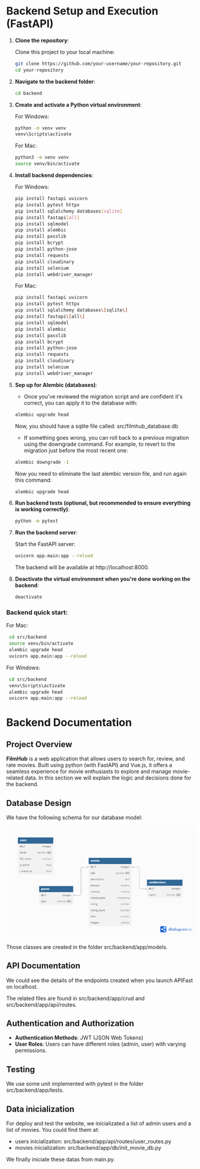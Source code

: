# **Backend Setup and Execution (FastAPI)**

1. **Clone the repository**:

   Clone this project to your local machine:

   ```bash
   git clone https://github.com/your-username/your-repository.git
   cd your-repository
   ```
2. **Navigate to the backend folder**:

   ```bash
   cd backend
   ````
3. **Create and activate a Python virtual environment**:

   For Windows:

   ```bash
   python -m venv venv
   venv\Scripts\activate 
   ```

   For Mac:

   ```bash
   python3 -m venv venv
   source venv/bin/activate 
   ```
4. **Install backend dependencies**:

   For Windows:

   ```bash
   pip install fastapi uvicorn
   pip install pytest httpx
   pip install sqlalchemy databases[sqlite]
   pip install fastapi[all]
   pip install sqlmodel
   pip install alembic
   pip install passlib
   pip install bcrypt
   pip install python-jose
   pip install requests
   pip install cloudinary
   pip install selenium
   pip install webdriver_manager
   ```

   For Mac:

   ```bash
   pip install fastapi uvicorn
   pip install pytest httpx
   pip install sqlalchemy databases\[sqlite\]
   pip install fastapi\[all\]
   pip install sqlmodel
   pip install alembic
   pip install passlib
   pip install bcrypt
   pip install python-jose
   pip install requests
   pip install cloudinary
   pip install selenium
   pip install webdriver_manager
   ```
5. **Sep up for Alembic (databases)**:

   - Once you've reviewed the migration script and are confident it's correct, you can apply it to the database with:

   ```bash
   alembic upgrade head
   ```

   Now, you should have a sqlite file called: src/filmhub_database.db

   - If something goes wrong, you can roll back to a previous migration using the downgrade command. For example, to revert to the migration just before the most recent one:

   ```bash
   alembic downgrade -1
   ```

   Now you need to eliminate the last alembic version file, and run again this command:

   ```bash
   alembic upgrade head
   ```
6. **Run backend tests (optional, but recommended to ensure everything is working correctly)**:

   ```bash
   python -m pytest
   ```
7. **Run the backend server**:

   Start the FastAPI server:

   ```bash
   uvicorn app.main:app --reload
   ```

   The backend will be available at http://localhost:8000.
8. **Deactivate the virtual environment when you're done working on the backend**:

   ```bash
   deactivate
   ```

### Backend quick start:

For Mac:

```bash
 cd src/backend
 source venv/bin/activate
 alembic upgrade head
 uvicorn app.main:app --reload
```

For Windows:

```bash
 cd src/backend
 venv\Scripts\activate
 alembic upgrade head
 uvicorn app.main:app --reload
```

# **Backend Documentation**

## Project Overview

**FilmHub** is a web application that allows users to search for, review, and rate movies. Built using python (with FastAPI) and Vue.js, it offers a seamless experience for movie enthusiasts to explore and manage movie-related data. In this section we will explain the logic and decisions done for the backend.

## Database Design

We have the following schema for our database model:

![Database model](documentation_support/database_model.png)

Those classes are created in the folder src/backend/app/models.

## API Documentation

We could see the details of the endpoints created when you launch APIFast on localhost.

The related files are found in src/backend/app/crud and src/backend/app/api/routes.

## Authentication and Authorization

* **Authentication Methods**: JWT (JSON Web Tokens)
* **User Roles**: Users can have different roles (admin, user) with varying permissions.

## Testing

We use some unit implemented with pytest in the folder src/backend/app/tests.

## Data inicialization

For deploy and test the website, we inicializated a list of admin users and a list of movies.
You could find them at:

- users inicialization: src/backend/app/api/routes/user_routes.py
- movies inicialization: src/backend/app/db/init_movie_db.py

We finally iniciate these datas from main.py.
